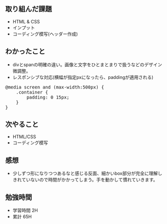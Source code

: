## 取り組んだ課題
- HTML & CSS
 - インプット
 - コーディング模写(ヘッダー作成) 

## わかったこと
- divとspanの明確の違い。画像と文字をひとまとまりで扱うなどのデザイン微調整。
- レスポンシブな対応(横幅が指定pxになったら、paddingが適用される)
<pre>
@media screen and (max-width:500px) {
    .container {
        padding: 0 15px;
    }
}</pre>

## 次やること
- HTML/CSS
 - コーディング模写

## 感想
- 少しずつ形になりつつあるなと感じる反面、細かいbox部分が完全に理解しきれていないので時間がかかってしまう。手を動かして慣れていきます。

## 勉強時間
- 学習時間 2H
- 累計 65H
